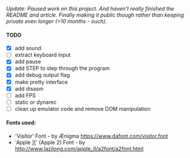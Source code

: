 *Update: Paused work on this project. And haven't really finished the README and article. Finally making it public though rather than keeping private even longer (>10 months - ouch).*

#### TODO

- [x] add sound
- [ ] extract keyboard input
- [x] add pause
- [x] add STEP to step through the program
- [x] add debug output flag
- [x] make pretty interface
- [x] add disasm
- [ ] add FPS
- [ ] static or dynarec
- [ ] clean up emulator code and remove DOM manipulation

#### Fonts used:

- 'Visitor' Font - by Ænigma https://www.dafont.com/visitor.font
- 'Apple ][' (Apple 2) Font - by http://www.lazilong.com/apple_II/a2font/a2font.html
